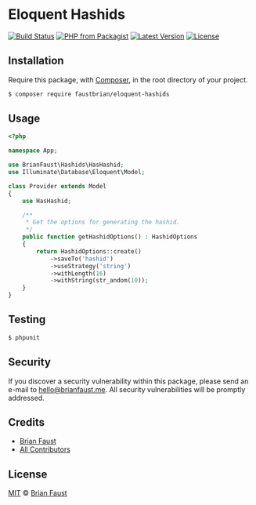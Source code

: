 # Eloquent Hashids

[![Build Status](https://img.shields.io/travis/faustbrian/Eloquent-Hashids/master.svg?style=flat-square)](https://travis-ci.org/faustbrian/Eloquent-Hashids)
[![PHP from Packagist](https://img.shields.io/packagist/php-v/faustbrian/eloquent-hashids.svg?style=flat-square)]()
[![Latest Version](https://img.shields.io/github/release/faustbrian/Eloquent-Hashids.svg?style=flat-square)](https://github.com/faustbrian/Eloquent-Hashids/releases)
[![License](https://img.shields.io/packagist/l/faustbrian/Eloquent-Hashids.svg?style=flat-square)](https://packagist.org/packages/faustbrian/Eloquent-Hashids)

## Installation

Require this package, with [Composer](https://getcomposer.org/), in the root directory of your project.

``` bash
$ composer require faustbrian/eloquent-hashids
```

## Usage

``` php
<?php

namespace App;

use BrianFaust\Hashids\HasHashid;
use Illuminate\Database\Eloquent\Model;

class Provider extends Model
{
    use HasHashid;

    /**
     * Get the options for generating the hashid.
     */
    public function getHashidOptions() : HashidOptions
    {
        return HashidOptions::create()
            ->saveTo('hashid')
            ->useStrategy('string')
            ->withLength(16)
            ->withString(str_andom(10));
    }
}

```

## Testing

``` bash
$ phpunit
```

## Security

If you discover a security vulnerability within this package, please send an e-mail to hello@brianfaust.me. All security vulnerabilities will be promptly addressed.

## Credits

- [Brian Faust](https://github.com/faustbrian)
- [All Contributors](../../contributors)

## License

[MIT](LICENSE) © [Brian Faust](https://brianfaust.me)
